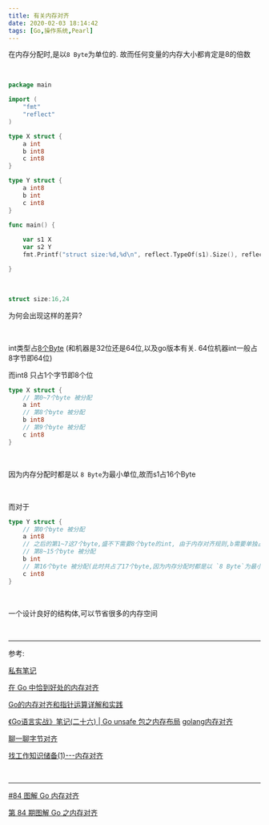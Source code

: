 ```yaml
---
title: 有关内存对齐
date: 2020-02-03 18:14:42
tags: [Go,操作系统,Pearl]
---
```





在内存分配时,是以`8 Byte`为单位的. 故而任何变量的内存大小都肯定是8的倍数


<br>

```go
package main

import (
	"fmt"
	"reflect"
)

type X struct {
	a int
	b int8
	c int8
}

type Y struct {
	a int8
	b int
	c int8
}

func main() {
	
	var s1 X
	var s2 Y
	fmt.Printf("struct size:%d,%d\n", reflect.TypeOf(s1).Size(), reflect.TypeOf(s2).Size())

}
```

<br>


```rs
struct size:16,24
```


为何会出现这样的差异?

<br>

int类型占[8个Byte](https://blog.csdn.net/u010918487/article/details/95543567) (和机器是32位还是64位,以及go版本有关. 64位机器int一般占8字节即64位)

而int8 只占1个字节即8个位

```go
type X struct {
    // 第0~7个byte 被分配 
	a int
    // 第8个byte 被分配
	b int8
    // 第9个byte 被分配
	c int8
}
```

<br>

因为内存分配时都是以 `8 Byte`为最小单位,故而s1占16个Byte


<br>

而对于

```go
type Y struct {
    // 第0个byte 被分配 
	a int8
    // 之后的第1~7这7个byte,盛不下需要8个byte的int, 由于内存对齐规则,b需要单独占用第8~15这块空间
    // 第8~15个byte 被分配
	b int
    // 第16个byte 被分配(此时共占了17个byte,因为内存分配时都是以 `8 Byte`为最小单位,故而s2占24个Byte)
	c int8
}
```

<br>


一个设计良好的结构体,可以节省很多的内存空间



<br>

---

参考:


[私有笔记](https://note.youdao.com/web/#/file/WEB10a2648541343a3342c5f1482a803f50/note/WEBed3e74d1c973989f692e02c5663458d8/)

[在 Go 中恰到好处的内存对齐](https://segmentfault.com/a/1190000017527311)

[Go的内存对齐和指针运算详解和实践](https://mp.weixin.qq.com/s/1yAmMHvbX-jbsvANRwsA_A)


[《Go语言实战》笔记(二十六) | Go unsafe 包之内存布局](https://mp.weixin.qq.com/s/dR4_-agHNPKx1cZuSPxOUQ)
[golang内存对齐](https://blog.csdn.net/songsongmmd/article/details/104622976)




[聊一聊字节对齐](https://mp.weixin.qq.com/s/qv0bWyLEGmBAKvFq5Ymipw)


[找工作知识储备(1)---内存对齐](https://www.jianshu.com/p/b6c4a6757114)

<br>

---


[#84 图解 Go 内存对齐](https://www.bilibili.com/video/BV1iZ4y1j7TT)

[第 84 期图解 Go 之内存对齐](https://github.com/talkgo/night/issues/588)